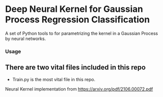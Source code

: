 # Deep Neural Kernel for Gaussian Process Regression Classification
A set of Python tools to for parametrizing the kernel in a Gaussian Process by neural networks.

### Usage
There are two vital files included in this repo 
- 
- Train.py is the most vital file in this repo.

Neural Kernel implementation from https://arxiv.org/pdf/2106.00072.pdf
